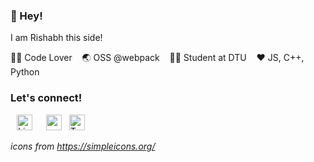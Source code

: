 ### 👋 Hey!
I am Rishabh this side!

👨‍💻 Code Lover &nbsp;&nbsp; 🌏 OSS @webpack &nbsp;&nbsp; 👨‍🎓 Student at DTU &nbsp;&nbsp; ❤ JS, C++, Python

### Let's connect!
<a style="padding: 10px;" href="https://linkedin.com/in/rishabh3112"><img width="25px" src="https://simpleicons.org/icons/linkedin.svg" alt="LinkedIn" /></a>&nbsp;&nbsp;
<a href="mailto:rocketrex.champ@gmail.com"><img width="25px" src="https://simpleicons.org/icons/gmail.svg" alt="gmail" /></a>&nbsp;&nbsp;
<a href="https://twitter.com/rishabh31121999"><img width="25px" src="https://simpleicons.org/icons/twitter.svg" alt="Twitter" /></a>

*icons from https://simpleicons.org/*

